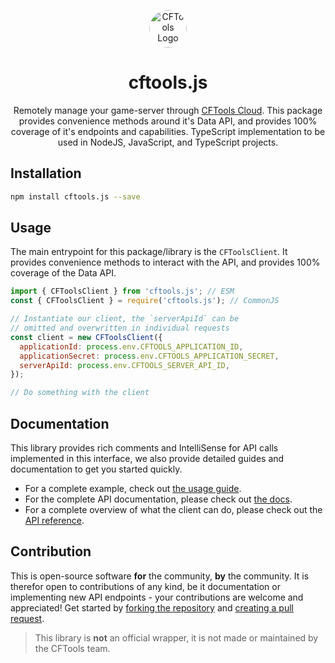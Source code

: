 <p align="center"><img src="https://github.com/user-attachments/assets/0f9a7b07-1573-4f00-a648-1ad6ee62c6fa" alt="CFTools Logo" height="60" style="border-radius:50px"/></p>
<h1 align="center">cftools.js</h1>
<p align="center">
  Remotely manage your game-server through <a href="https://cftools.com/">CFTools Cloud</a>. This package provides convenience methods around it's Data API, and provides 100% coverage of it's endpoints and capabilities. TypeScript implementation to be used in NodeJS, JavaScript, and TypeScript projects.
</p>

## Installation

```bash
npm install cftools.js --save
```

## Usage

The main entrypoint for this package/library is the `CFToolsClient`. It provides convenience methods to interact with the API, and provides 100% coverage of the Data API.

```js
import { CFToolsClient } from 'cftools.js'; // ESM
const { CFToolsClient } = require('cftools.js'); // CommonJS

// Instantiate our client, the `serverApiId` can be
// omitted and overwritten in individual requests
const client = new CFToolsClient({
  applicationId: process.env.CFTOOLS_APPLICATION_ID,
  applicationSecret: process.env.CFTOOLS_APPLICATION_SECRET,
  serverApiId: process.env.CFTOOLS_SERVER_API_ID,
});

// Do something with the client
```

## Documentation

This library provides rich comments and IntelliSense for API calls implemented in this interface, we also provide detailed guides and documentation to get you started quickly.

- For a complete example, check out [the usage guide](./documents/Usage.md).
- For the complete API documentation, please check out [the docs](https://cftools.mirasaki.dev/).
- For a complete overview of what the client can do, please check out the [API reference](https://cftools.mirasaki.dev/classes/classes_client.CFToolsClient.html).

## Contribution

This is open-source software **for** the community, **by** the community. It is therefor open to contributions of any kind, be it documentation or implementing new API endpoints - your contributions are welcome and appreciated! Get started by [forking the repository](https://docs.github.com/en/pull-requests/collaborating-with-pull-requests/working-with-forks/fork-a-repo) and [creating a pull request](https://docs.github.com/en/pull-requests/collaborating-with-pull-requests/proposing-changes-to-your-work-with-pull-requests/creating-a-pull-request).

> This library is **not** an official wrapper, it is not made or maintained by the CFTools team.
